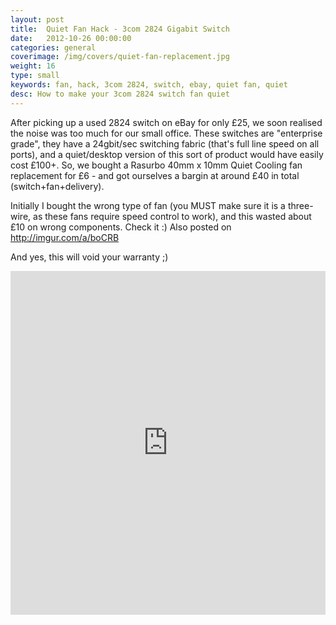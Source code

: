 ```yaml
---
layout: post
title:  Quiet Fan Hack - 3com 2824 Gigabit Switch
date:   2012-10-26 00:00:00
categories: general
coverimage: /img/covers/quiet-fan-replacement.jpg
weight: 16
type: small
keywords: fan, hack, 3com 2824, switch, ebay, quiet fan, quiet
desc: How to make your 3com 2824 switch fan quiet
---
```


After picking up a used 2824 switch on eBay for only £25, we soon realised the noise was too much for our small office. These switches are "enterprise grade", they have a 24gbit/sec switching fabric (that's full line speed on all ports), and a quiet/desktop version of this sort of product would have easily cost £100+. So, we bought a Rasurbo 40mm x 10mm Quiet Cooling fan replacement for £6 - and got ourselves a bargin at around £40 in total (switch+fan+delivery).


Initially I bought the wrong type of fan (you MUST make sure it is a three-wire, as these fans require speed control to work), and this wasted about £10 on wrong components. Check it :) Also posted on http://imgur.com/a/boCRB

And yes, this will void your warranty ;)

<iframe class="imgur-album" width="100%" height="550" frameborder="0" src="http://imgur.com/a/boCRB/embed"></iframe>

